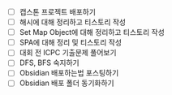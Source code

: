 - [ ] 캡스톤 프로젝트 배포하기
- [ ] 해시에 대해 정리하고 티스토리 작성
- [ ] Set Map Object에 대해 정리하고 티스토리 작성
- [ ] SPA에 대해 정리 및 티스토리 작성
- [ ] 대회 전 ICPC 기출문제 풀어보기
- [ ] DFS, BFS 숙지하기
- [ ] Obsidian 배포하는법 포스팅하기
- [ ] Obsidian 배포 폴더 동기화하기
